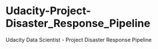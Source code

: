 # Udacity-Project-Disaster_Response_Pipeline
Udacity Data Scientist - Project Disaster Response Pipeline

